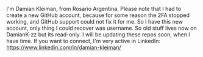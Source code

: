 I'm Damian Kleiman, from Rosario Argentina. 
Please note that I had to create a new GitHub account, because for some reason the 2FA stopped working, and GitHub support could not fix it for me. So I have this new account, only thing I could recover was username. So old stuff lives now on DamianK-zz but its read-only. I will be updating these repos soon, when I have time.
If you want to connect, I'm very active in LinkedIn: https://www.linkedin.com/in/damian-kleiman/
